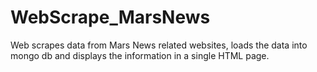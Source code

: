 # WebScrape_MarsNews
Web scrapes data from Mars News related websites, loads the data into mongo db and displays the information in a single HTML page.
